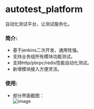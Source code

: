autotest_platform
================

自动化测试平台，让测试服务化。

### 简介:
* 基于jenkins二次开发，通用性强。
* 支持业务组所有模块功能测试。    
* 支持http/pbrpc/redis性能自动化测试。
* 新增模块接入方便灵活。

### 使用:
* 部分界面截图：    
![image](screenshot/mail.png)     
